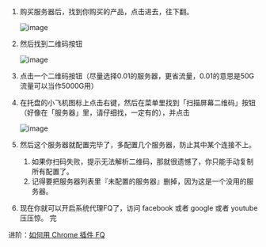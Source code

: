 
1. 购买服务器后，找到你购买的产品，点击进去，往下翻。

    ![image](https://user-images.githubusercontent.com/59866634/72330204-08bf6280-36f1-11ea-818e-764c22707823.png)
    
1. 然后找到二维码按钮

    ![image](https://user-images.githubusercontent.com/59866634/72330240-1b399c00-36f1-11ea-8396-3008563ec16d.png)

2. 点击一个二维码按钮（尽量选择0.01的服务器，更省流量，0.01的意思是50G流量可以当作5000G用）
3. 在托盘的小飞机图标上点击右键，然后在菜单里找到「扫描屏幕二维码」按钮（好像在「服务器」里，请仔细找，一定有的），并点击
   
   ![image](https://user-images.githubusercontent.com/59866634/72330285-35737a00-36f1-11ea-97a0-7d38dc8e0aad.png)

4. 然后这个服务器就配置完毕了，多配置几个服务器，防止其中某个连接不上。
    1. 如果你扫码失败，提示无法解析二维码，那就很遗憾了，你只能手动复制所有配置了。
    2. 记得要把服务器列表里『未配置的服务器』删掉，因为这是一个没用的服务器。
5. 现在你就可以开启系统代理FQ了，访问 facebook 或者 google 或者 youtube 压压惊。
完


进阶：[如何用 Chrome 插件 FQ](https://github.com/sun-shadow/Surf_the_Internet/blob/master/%E6%8F%92%E4%BB%B6%E7%AF%87.md)
